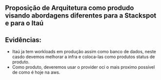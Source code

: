 ## Proposição de Arquitetura como produdo visando abordagens diferentes para a Stackspot e para o Itaú 

## Evidências:

* Itaú ja tem workloads em produção assim como banco de dados, neste casdo devemos melhorar a infra e coloca-las como produtos status de produto.
* Como produto, deveremos usar o provider oci o mais proximo possível de como é hoje na aws.
  

